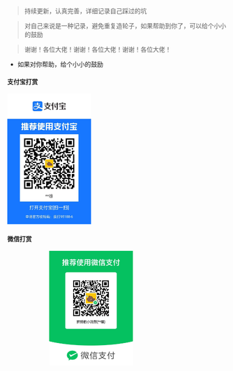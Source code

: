 > 持续更新，认真完善，详细记录自己踩过的坑

> 对自己来说是一种记录，避免重复造轮子，如果帮助到你了，可以给个小小的鼓励

>  谢谢！各位大佬！谢谢！各位大佬！谢谢！各位大佬！
+ 如果对你帮助，给个小小的鼓励

<!-- tabs:start -->
#### **支付宝打赏**
<img style="width:20vw;" src="./src/img/zfbpay.jpg">

#### **微信打赏**
 <img style="width:20vw;margin-left:10vw;" src="./src/img/wxpay.jpg"/>

<!-- tabs:end -->

